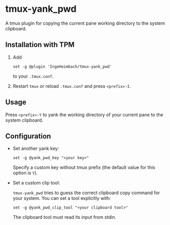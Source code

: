 # tmux-yank_pwd

A tmux plugin for copying the current pane working directory to the system clipboard.


## Installation with TPM

1.  Add
    ```
    set -g @plugin 'IngoHeimbach/tmux-yank_pwd'
    ```
    to your `.tmux.conf`.

2.  Restart `tmux` or reload `.tmux.conf` and press `<prefix>-I`.


## Usage

Press `<prefix>-Y` to yank the working directory of your current pane to the system clipboard.


## Configuration

-   Set another yank key:
    ```
    set -g @yank_pwd_key "<your key>"
    ```
    Specify a custom key without tmux prefix (the default value for this option is `Y`).

-   Set a custom clip tool:

    `tmux-yank_pwd` tries to guess the correct clipboard copy command for your system. You can set a tool explicitly
    with:
    ```
    set -g @yank_pwd_clip_tool "<your clipboard tool>"
    ```
    The clipboard tool must read its input from stdin.
